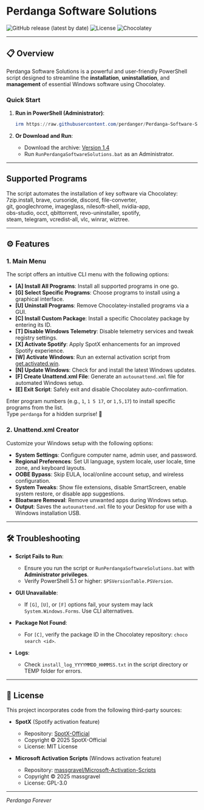 # Perdanga Software Solutions 

![GitHub release (latest by date)](https://img.shields.io/github/v/release/perdanger/Perdanga-Software-Solutions?color=blue)
![License](https://img.shields.io/github/license/perdanger/Perdanga-Software-Solutions?color=green)
![Chocolatey](https://img.shields.io/badge/Powered%20by-Chocolatey-brown)

---

## 📋 Overview

Perdanga Software Solutions is a powerful and user-friendly PowerShell script designed to streamline the **installation**, **uninstallation**, and **management** of essential Windows software using Chocolatey.

### Quick Start

1. **Run in PowerShell (Administrator)**:
   ```powershell
   irm https://raw.githubusercontent.com/perdanger/Perdanga-Software-Solutions/main/PerdangaLoader.ps1 | iex
   ```

2. **Or Download and Run**:
   - Download the archive: [Version 1.4](https://github.com/perdanger/Perdanga-Software-Solutions/archive/refs/tags/1.4.zip)
   - Run `RunPerdangaSoftwareSolutions.bat` as an Administrator.

---

## Supported Programs

The script automates the installation of key software via Chocolatey:  
7zip.install, brave, cursoride, discord, file-converter,  
git, googlechrome, imageglass, nilesoft-shell, nvidia-app,  
obs-studio, occt, qbittorrent, revo-uninstaller, spotify,  
steam, telegram, vcredist-all, vlc, winrar, wiztree.

---

## ⚙️ Features

### 1. Main Menu

The script offers an intuitive CLI menu with the following options:

- **[A] Install All Programs**: Install all supported programs in one go.
- **[G] Select Specific Programs**: Choose programs to install using a graphical interface.
- **[U] Uninstall Programs**: Remove Chocolatey-installed programs via a GUI.
- **[C] Install Custom Package**: Install a specific Chocolatey package by entering its ID.
- **[T] Disable Windows Telemetry**: Disable telemetry services and tweak registry settings.
- **[X] Activate Spotify**: Apply SpotX enhancements for an improved Spotify experience.
- **[W] Activate Windows**: Run an external activation script from [get.activated.win](https://get.activated.win).
- **[N] Update Windows**: Check for and install the latest Windows updates.
- **[F] Create Unattend.xml File**: Generate an `autounattend.xml` file for automated Windows setup.
- **[E] Exit Script**: Safely exit and disable Chocolatey auto-confirmation.

Enter program numbers (e.g., `1`, `1 5 17`, or `1,5,17`) to install specific programs from the list.  
Type `perdanga` for a hidden surprise! 🧀

### 2. Unattend.xml Creator

Customize your Windows setup with the following options:
- **System Settings**: Configure computer name, admin user, and password.
- **Regional Preferences**: Set UI language, system locale, user locale, time zone, and keyboard layouts.
- **OOBE Bypass**: Skip EULA, local/online account setup, and wireless configuration.
- **System Tweaks**: Show file extensions, disable SmartScreen, enable system restore, or disable app suggestions.
- **Bloatware Removal**: Remove unwanted apps during Windows setup.
- **Output**: Saves the `autounattend.xml` file to your Desktop for use with a Windows installation USB.

---

## 🛠️ Troubleshooting

- **Script Fails to Run**:
  - Ensure you run the script or `RunPerdangaSoftwareSolutions.bat` with **Administrator privileges**.
  - Verify PowerShell 5.1 or higher: `$PSVersionTable.PSVersion`.

- **GUI Unavailable**:
  - If `[G]`, `[U]`, or `[F]` options fail, your system may lack `System.Windows.Forms`. Use CLI alternatives.

- **Package Not Found**:
  - For `[C]`, verify the package ID in the Chocolatey repository: `choco search <id>`.

- **Logs**:
  - Check `install_log_YYYYMMDD_HHMMSS.txt` in the script directory or TEMP folder for errors.

---

## 📜 License

This project incorporates code from the following third-party sources:

- **SpotX** (Spotify activation feature)
  - Repository: [SpotX-Official](https://github.com/SpotX-Official/SpotX)
  - Copyright © 2025 SpotX-Official
  - License: MIT License

- **Microsoft Activation Scripts** (Windows activation feature)
  - Repository: [massgravel/Microsoft-Activation-Scripts](https://github.com/massgravel/Microsoft-Activation-Scripts)
  - Copyright © 2025 massgravel
  - License: GPL-3.0

---

*Perdanga Forever*
